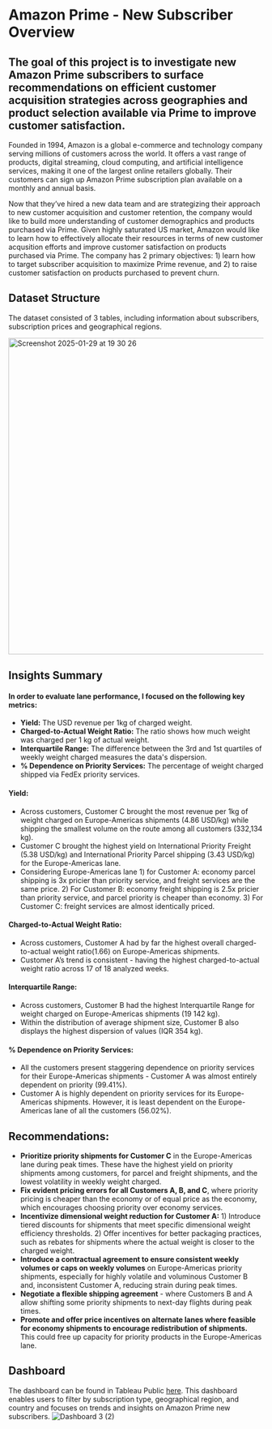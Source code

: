 # Amazon Prime - New Subscriber Overview
## The goal of this project is to investigate new Amazon Prime subscribers to surface recommendations on efficient customer acquisition strategies across geographies and product selection available via Prime to improve customer satisfaction.

Founded in 1994, Amazon is a global e-commerce and technology company serving millions of customers across the world. It offers a vast range of products, digital streaming, cloud computing, and artificial intelligence services, making it one of the largest online retailers globally. Their customers can sign up Amazon Prime subscription plan available on a monthly and annual basis.

Now that they’ve hired a new data team and are strategizing their approach to new customer acquisition and customer retention, the company would like to build more understanding of customer demographics and products purchased via Prime. Given highly saturated US market, Amazon would like to learn how to effectively allocate their resources in terms of new customer acqusition efforts and improve customer satisfaction on products purchased via Prime. The company has 2 primary objectives: 1) learn how to target subscriber acquisition to maximize Prime revenue, and 2) to raise customer satisfaction on products purchased to prevent churn.

## Dataset Structure
The dataset consisted of 3 tables, including information about subscribers, subscription prices and geographical regions.

<img width="624" alt="Screenshot 2025-01-29 at 19 30 26" src="https://github.com/user-attachments/assets/37a871f5-2bbd-4204-bde0-020d8c9e88eb" />

## Insights Summary
#### In order to evaluate lane performance, I focused on the following key metrics:
* **Yield:** The USD revenue per 1kg of charged weight.  
* **Charged-to-Actual Weight Ratio:** The ratio shows how much weight was charged per 1 kg of actual weight.  
* **Interquartile Range:** The difference between the 3rd and 1st quartiles of weekly weight charged measures the data's dispersion.  
* **% Dependence on Priority Services:** The percentage of weight charged shipped via FedEx priority services.  
#### Yield:
* Across customers, Customer C brought the most revenue per 1kg of weight charged on Europe-Americas shipments (4.86 USD/kg) while shipping the smallest volume on the route among  all customers (332,134 kg).  
* Customer C brought the highest yield on International Priority Freight (5.38 USD/kg) and International Priority Parcel shipping (3.43 USD/kg) for the Europe-Americas lane.  
* Considering Europe-Americas lane 1) for Customer A: economy parcel shipping is 3x pricier than priority service, and freight services are the same price. 2) For Customer B: economy freight shipping is 2.5x pricier than priority service, and parcel priority is cheaper than economy. 3) For Customer C: freight services are almost identically priced.  
#### Charged-to-Actual Weight Ratio:
* Across customers, Customer A had by far the highest overall charged-to-actual weight ratio(1.66) on Europe-Americas shipments.
* Customer A’s trend is consistent - having the highest charged-to-actual weight ratio across 17 of 18 analyzed weeks.
#### Interquartile Range:
* Across customers, Customer B had the highest Interquartile Range for weight charged on Europe-Americas shipments (19 142 kg).
* Within the distribution of average shipment size, Customer B also displays the highest dispersion of values (IQR 354 kg).
#### % Dependence on Priority Services:
* All the customers present staggering dependence on priority services for their Europe-Americas shipments - Customer A was almost entirely dependent on priority (99.41%).
* Customer A is highly dependent on priority services for its Europe-Americas shipments. However, it is least dependent on the Europe-Americas lane of all the customers (56.02%).
## Recommendations:
* **Prioritize priority shipments for Customer C** in the Europe-Americas lane during peak times. These have the highest yield on priority shipments among customers, for parcel and freight shipments, and the lowest volatility in weekly weight charged.
* **Fix evident pricing errors for all Customers A, B, and C**, where priority pricing is cheaper than the economy or of equal price as the economy, which encourages choosing priority over economy services.
* **Incentivize dimensional weight reduction for Customer A:** 1) Introduce tiered discounts for shipments that meet specific dimensional weight efficiency thresholds. 2) Offer incentives for better packaging practices, such as rebates for shipments where the actual weight is closer to the charged weight.
* **Introduce a contractual agreement to ensure consistent weekly volumes or caps on weekly volumes** on Europe-Americas priority shipments, especially for highly volatile and voluminous Customer B and, inconsistent Customer A, reducing strain during peak times.
* **Negotiate a flexible shipping agreement** - where Customers B and A allow shifting some priority shipments to next-day flights during peak times.  
* **Promote and offer price incentives on alternate lanes where feasible for economy shipments to encourage redistribution of shipments.** This could free up capacity for priority products in the Europe-Americas lane.

## Dashboard
The dashboard can be found in Tableau Public [here](https://public.tableau.com/app/profile/karolina.bajorek/viz/AmazonPrimeAnalysis_17385937614220/Dashboard32). This dashboard enables users to filter by subscription type, geographical region, and country and focuses on trends and insights on Amazon Prime new subscribers.
![Dashboard 3 (2)](https://github.com/user-attachments/assets/db34e090-7c21-41f4-a842-df59610d1cc4)


